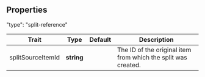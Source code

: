 


## Properties

"type": "split-reference"

| Trait | Type | Default | Description |
| ------ | ------ | ------ | ------ |
| splitSourceItemId | **string** |  | The ID of the original item from which the split was created. |
 
